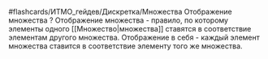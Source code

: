 #flashcards/ИТМО_гейдев/Дискретка/Множества
Отображение множества
?
Отображение множества - правило, по которому элементы одного [[Множество|множества]] ставятся в соответствие элементам другого множества. Отображение в себя - каждый элемент множества ставится в соответствие элементу того же множества.
